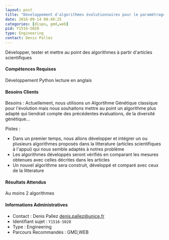 ```yaml
---
layout: post
title: "Développement d'algorithmes évolutionnaires pour le paramétrage d'un logiciel de Bio-Info"
date: 2016-09-14 08:49:25
categories: [dispo, gmd,web]
pid: Y1516-S028
type: Engineering
contact: Denis Pallez
---
```

       
Développer, tester et mettre au point des algorithmes à partir d'articles scientifiques

#### Compétences Requises
Développement Python
lecture en anglais


#### Besoins Clients
Besoins : 
Actuellement, nous utilisons un Algortihme Génétique classique pour l'évolution mais nous souhaitons mettre au point un algorithme plus adapté qui tiendrait compte des précédentes évaluations, de la diversité génétique...

Pistes :
+ Dans un premier temps, nous allons développer et intégrer un ou plusieurs algorithmes proposés dans la litterature (articles scientifiques à l'appui) qui nous semble adaptés à notres problème
+ Les algorithmes développés seront vérifiés en comparant les mesures obtenues avec celles décrites dans les articles
+ Un nouvel algorithme sera construit, développé et comparé avec ceux de la litterature

#### Résultats Attendus
Au moins 2 algorithmes
     

#### Informations Administratives
  * Contact : Denis Pallez <denis.pallez@unice.fr>
  * Identifiant sujet : `Y1516-S028`
  * Type : Engineering
  * Parcours Recommandés : GMD,WEB
     